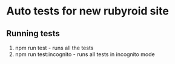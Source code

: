 # Auto tests for new rubyroid site

## Running tests

1. npm run test - runs all the tests 
2. npm run test:incognito - runs all tests in incognito mode

